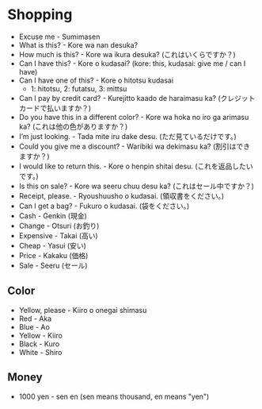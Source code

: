 # Shopping
- Excuse me - Sumimasen
- What is this? - Kore wa nan desuka?
- How much is this? - Kore wa ikura desuka? (これはいくらですか？)
- Can I have this? - Kore o kudasai? (kore: this, kudasai: give me / can I have)
- Can I have one of this? - Kore o hitotsu kudasai
  - 1: hitotsu, 2: futatsu, 3: mittsu
- Can I pay by credit card? - Kurejitto kaado de haraimasu ka? (クレジットカードで払いますか？)
- Do you have this in a different color? - Kore wa hoka no iro ga arimasu ka? (これは他の色がありますか？)
- I’m just looking. - Tada mite iru dake desu. (ただ見ているだけです。)
- Could you give me a discount? - Waribiki wa dekimasu ka? (割引はできますか？)
- I would like to return this. - Kore o henpin shitai desu. (これを返品したいです。)
- Is this on sale? - Kore wa seeru chuu desu ka? (これはセール中ですか？)
- Receipt, please. - Ryoushuusho o kudasai. (領収書をください。)
- Can I get a bag? - Fukuro o kudasai. (袋をください。)
- Cash - Genkin (現金)
- Change - Otsuri (お釣り)
- Expensive - Takai (高い)
- Cheap - Yasui (安い)
- Price - Kakaku (価格)
- Sale - Seeru (セール)

## Color
- Yellow, please - Kiiro o onegai shimasu
- Red - Aka
- Blue - Ao
- Yellow - Kiiro
- Black - Kuro
- White - Shiro

## Money
- 1000 yen - sen en (sen means thousand, en means "yen")
